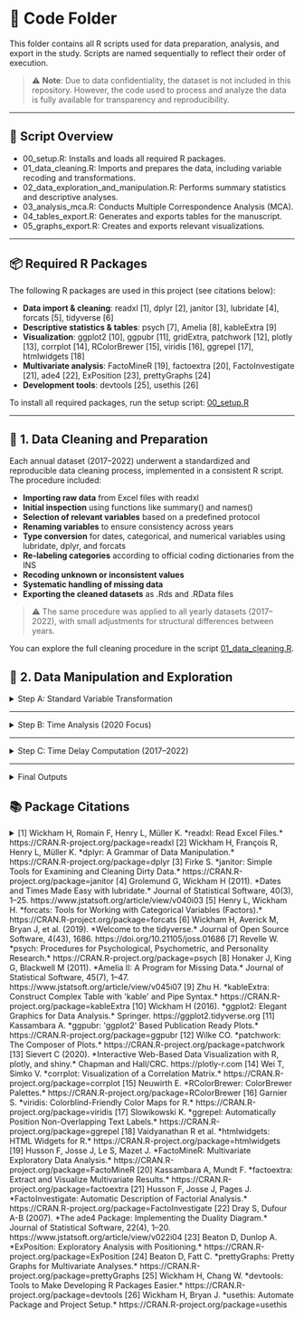 # 📁 Code Folder

This folder contains all R scripts used for data preparation, analysis, and export in the study. Scripts are named sequentially to reflect their order of execution.

> ⚠️ **Note**: Due to data confidentiality, the dataset is not included in this repository. However, the code used to process and analyze the data is fully available for transparency and reproducibility.

---

## 🔧 Script Overview

- 00_setup.R: Installs and loads all required R packages.
- 01_data_cleaning.R: Imports and prepares the data, including variable recoding and transformations.
- 02_data_exploration_and_manipulation.R: Performs summary statistics and descriptive analyses.
- 03_analysis_mca.R: Conducts Multiple Correspondence Analysis (MCA).
- 04_tables_export.R: Generates and exports tables for the manuscript.
- 05_graphs_export.R: Creates and exports relevant visualizations.

---

## 📦 Required R Packages

The following R packages are used in this project (see citations below):

- **Data import & cleaning**: readxl [1], dplyr [2], janitor [3], lubridate [4], forcats [5], tidyverse [6]  
- **Descriptive statistics & tables**: psych [7], Amelia [8], kableExtra [9]  
- **Visualization**: ggplot2 [10], ggpubr [11], gridExtra, patchwork [12], plotly [13], corrplot [14], RColorBrewer [15], viridis [16], ggrepel [17], htmlwidgets [18]  
- **Multivariate analysis**: FactoMineR [19], factoextra [20], FactoInvestigate [21], ade4 [22], ExPosition [23], prettyGraphs [24]  
- **Development tools**: devtools [25], usethis [26]  

To install all required packages, run the setup script: [00_setup.R](./code/00_setup.R)

---

## 🧹 1. Data Cleaning and Preparation

Each annual dataset (2017–2022) underwent a standardized and reproducible data cleaning process, implemented in a consistent R script. The procedure included:

- **Importing raw data** from Excel files with readxl
- **Initial inspection** using functions like summary() and names()
- **Selection of relevant variables** based on a predefined protocol
- **Renaming variables** to ensure consistency across years
- **Type conversion** for dates, categorical, and numerical variables using lubridate, dplyr, and forcats
- **Re-labeling categories** according to official coding dictionaries from the INS
- **Recoding unknown or inconsistent values**
- **Systematic handling of missing data**
- **Exporting the cleaned datasets** as .Rds and .RData files

> ⚠️ The same procedure was applied to all yearly datasets (2017–2022), with small adjustments for structural differences between years.

You can explore the full cleaning procedure in the script [01_data_cleaning.R](./code/01_data_cleaning.R).


## 🧮 2. Data Manipulation and Exploration

<details>
<summary>  Step A: Standard Variable Transformation</summary>

This script performs a standardized transformation and aggregation of variables for the 2017–2022 datasets. While the previous script (01_data_cleaning.R) focused on raw data cleaning and recoding based on the original dictionary, this step prepares the dataset for analysis through:


- **Temporal validation** of notification and event dates (fech.not, fech.hech)
- **Categorization of age** into meaningful age groups according to national health standards
- **Re-labeling and re-grouping** of:
  - Sociodemographic variables (e.g., sex, nationality, occupation)
  - Social security status
  - Ethnic background
  - Belonging to "vulnerable" or priority populations
  - Departmental origin (dep.ocu) into regional planning groups
- **Thematic groupings** of key variables:
  - Type of violence (tipo.viol)
  - Mechanism of aggression (mecanismo.cat)
  - Location of aggression (escena.cat)
  - Survivor activity (activi.cat)
  - Aggressor relationship (relacion)
- **Missing values handling** and creation of interpretable labels for statistical analysis
- **Creation of secondary variables** that simplify or condense granular data into analytic-friendly formats (e.g., ocup.cat, v.sexual.cat)

Cleaned and manipulated datasets are saved in .Rds format at the end of each script (e.g., vio.2017.b).

</details>

---

<details>
<summary>  Step B: Time Analysis (2020 Focus)</summary>

This component adds a temporal dimension to the 2020 dataset by distinguishing between pre-pandemic and pandemic periods:


- **Creation of binary classification variables**:
  - periodo.hecho: Based on the event date (fech.hech) — labeled as "Prepandemic" or "Pandemic"
  - periodo.not: Based on the notification date (fech.not) — same classification
- **Validation of these variables**: Checked for consistency and absence of missing values
- **Comparison of both period variables** to ensure overlap and alignment
- The 2020 dataset was then split into vio.2020.before and vio.2020.pandemic, and merged accordingly with previous and later years.

</details>

---

<details>
<summary>  Step C: Time Delay Computation (2017–2022)</summary>

For each year, the following steps were performed:


- Computation of the time difference (dif.dias) between the date of the event and the date of notification
- **Summary statistics**: min, max, mean, median, SD, range
- **Visualization**: Yearly histograms were created and saved in PNG and PDF formats to visualize the distribution of reporting delays
- Filtering of outliers:
  - Cases with **negative time differences** (possible date inconsistencies)
  - Cases with **delays over 30 days**, for further descriptive analysis

</details>

---

<details>
<summary> Final Outputs</summary>


- Yearly datasets enriched with the new variable dif.dias were saved as .Rds and .RData files (e.g., vio.2017.c, vio.2022.c)
- Combined histograms summarizing delay distributions were exported as:
  - histo.dif.dates.all.png
  - histo.dif.dates.all.pdf
- A new classification variable periodo was added to label all records as "Pandemic" or "Prepandemic"
- All datasets were **merged into a single unified dataset** (vio.todo) for full-period comparative analysis

> ✅ The same structure was applied to all yearly datasets (2017–2022) using similarly named scripts (e.g., 02_data_manipulation_2018.R) to ensure full reproducibility and consistency across years.

</details>


## 📚 Package Citations

<details>


<summary>
[1] Wickham H, Romain F, Henry L, Müller K. *readxl: Read Excel Files.* https://CRAN.R-project.org/package=readxl  
[2] Wickham H, François R, Henry L, Müller K. *dplyr: A Grammar of Data Manipulation.* https://CRAN.R-project.org/package=dplyr  
[3] Firke S. *janitor: Simple Tools for Examining and Cleaning Dirty Data.* https://CRAN.R-project.org/package=janitor  
[4] Grolemund G, Wickham H (2011). *Dates and Times Made Easy with lubridate.* Journal of Statistical Software, 40(3), 1–25. https://www.jstatsoft.org/article/view/v040i03  
[5] Henry L, Wickham H. *forcats: Tools for Working with Categorical Variables (Factors).* https://CRAN.R-project.org/package=forcats  
[6] Wickham H, Averick M, Bryan J, et al. (2019). *Welcome to the tidyverse.* Journal of Open Source Software, 4(43), 1686. https://doi.org/10.21105/joss.01686  
[7] Revelle W. *psych: Procedures for Psychological, Psychometric, and Personality Research.* https://CRAN.R-project.org/package=psych  
[8] Honaker J, King G, Blackwell M (2011). *Amelia II: A Program for Missing Data.* Journal of Statistical Software, 45(7), 1–47. https://www.jstatsoft.org/article/view/v045i07  
[9] Zhu H. *kableExtra: Construct Complex Table with 'kable' and Pipe Syntax.* https://CRAN.R-project.org/package=kableExtra  
[10] Wickham H (2016). *ggplot2: Elegant Graphics for Data Analysis.* Springer. https://ggplot2.tidyverse.org  
[11] Kassambara A. *ggpubr: 'ggplot2' Based Publication Ready Plots.* https://CRAN.R-project.org/package=ggpubr  
[12] Wilke CO. *patchwork: The Composer of Plots.* https://CRAN.R-project.org/package=patchwork  
[13] Sievert C (2020). *Interactive Web-Based Data Visualization with R, plotly, and shiny.* Chapman and Hall/CRC. https://plotly-r.com  
[14] Wei T, Simko V. *corrplot: Visualization of a Correlation Matrix.* https://CRAN.R-project.org/package=corrplot  
[15] Neuwirth E. *RColorBrewer: ColorBrewer Palettes.* https://CRAN.R-project.org/package=RColorBrewer  
[16] Garnier S. *viridis: Colorblind-Friendly Color Maps for R.* https://CRAN.R-project.org/package=viridis  
[17] Slowikowski K. *ggrepel: Automatically Position Non-Overlapping Text Labels.* https://CRAN.R-project.org/package=ggrepel  
[18] Vaidyanathan R et al. *htmlwidgets: HTML Widgets for R.* https://CRAN.R-project.org/package=htmlwidgets  
[19] Husson F, Josse J, Le S, Mazet J. *FactoMineR: Multivariate Exploratory Data Analysis.* https://CRAN.R-project.org/package=FactoMineR  
[20] Kassambara A, Mundt F. *factoextra: Extract and Visualize Multivariate Results.* https://CRAN.R-project.org/package=factoextra  
[21] Husson F, Josse J, Pages J. *FactoInvestigate: Automatic Description of Factorial Analysis.* https://CRAN.R-project.org/package=FactoInvestigate  
[22] Dray S, Dufour A-B (2007). *The ade4 Package: Implementing the Duality Diagram.* Journal of Statistical Software, 22(4), 1–20. https://www.jstatsoft.org/article/view/v022i04  
[23] Beaton D, Dunlop A. *ExPosition: Exploratory Analysis with Positioning.* https://CRAN.R-project.org/package=ExPosition  
[24] Beaton D, Fatt C. *prettyGraphs: Pretty Graphs for Multivariate Analyses.* https://CRAN.R-project.org/package=prettyGraphs  
[25] Wickham H, Chang W. *devtools: Tools to Make Developing R Packages Easier.* https://CRAN.R-project.org/package=devtools  
[26] Wickham H, Bryan J. *usethis: Automate Package and Project Setup.* https://CRAN.R-project.org/package=usethis  
</summary>
